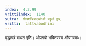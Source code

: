 ```yaml
---
index:  4.3.99
vrittiindex:  1140
sutra:  गोत्रक्षत्रियाख्योभ्यो बहुलं वुञ्
vritti:  tattvabodhini 
---
```


वृद्धाच्छं बाधत इति। औपगवो भक्तिरस्य औपगवकः।


